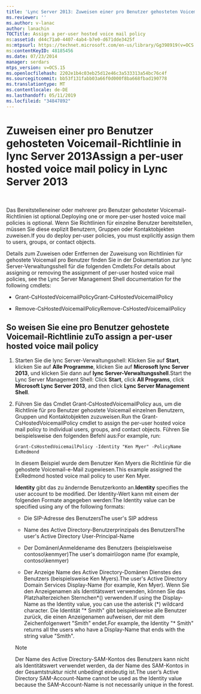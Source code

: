 ```yaml
---
title: 'Lync Server 2013: Zuweisen einer pro Benutzer gehosteten Voicemail-Richtlinie'
ms.reviewer: ''
ms.author: v-lanac
author: lanachin
TOCTitle: Assign a per-user hosted voice mail policy
ms:assetid: d44c71a0-4407-4ab4-b7e0-d671dde3425f
ms:mtpsurl: https://technet.microsoft.com/en-us/library/Gg398919(v=OCS.15)
ms:contentKeyID: 48185456
ms.date: 07/23/2014
manager: serdars
mtps_version: v=OCS.15
ms.openlocfilehash: 2202e1b4c03eb25d12e46c3a533313a54bc76c4f
ms.sourcegitcommit: bb53f131fabb03a66f0d000f8ba668fbad190778
ms.translationtype: MT
ms.contentlocale: de-DE
ms.lasthandoff: 05/11/2019
ms.locfileid: "34847892"
---
```

# <a name="assign-a-per-user-hosted-voice-mail-policy-in-lync-server-2013"></a><span data-ttu-id="9688f-102">Zuweisen einer pro Benutzer gehosteten Voicemail-Richtlinie in lync Server 2013</span><span class="sxs-lookup"><span data-stu-id="9688f-102">Assign a per-user hosted voice mail policy in Lync Server 2013</span></span>

 


<span data-ttu-id="9688f-103">Das Bereitstelleneiner oder mehrerer pro Benutzer gehosteter Voicemail-Richtlinien ist optional.</span><span class="sxs-lookup"><span data-stu-id="9688f-103">Deploying one or more per-user hosted voice mail policies is optional.</span></span> <span data-ttu-id="9688f-104">Wenn Sie Richtlinien für einzelne Benutzer bereitstellen, müssen Sie diese explizit Benutzern, Gruppen oder Kontaktobjekten zuweisen.</span><span class="sxs-lookup"><span data-stu-id="9688f-104">If you do deploy per-user policies, you must explicitly assign them to users, groups, or contact objects.</span></span>

<span data-ttu-id="9688f-105">Details zum Zuweisen oder Entfernen der Zuweisung von Richtlinien für gehostete Voicemail pro Benutzer finden Sie in der Dokumentation zur lync Server-Verwaltungsshell für die folgenden Cmdlets:</span><span class="sxs-lookup"><span data-stu-id="9688f-105">For details about assigning or removing the assignment of per-user hosted voice mail policies, see the Lync Server Management Shell documentation for the following cmdlets:</span></span>

  - <span data-ttu-id="9688f-106">Grant-CsHostedVoicemailPolicy</span><span class="sxs-lookup"><span data-stu-id="9688f-106">Grant-CsHostedVoicemailPolicy</span></span>

  - <span data-ttu-id="9688f-107">Remove-CsHostedVoicemailPolicy</span><span class="sxs-lookup"><span data-stu-id="9688f-107">Remove-CsHostedVoicemailPolicy</span></span>

## <a name="to-assign-a-per-user-hosted-voice-mail-policy"></a><span data-ttu-id="9688f-108">So weisen Sie eine pro Benutzer gehostete Voicemail-Richtlinie zu</span><span class="sxs-lookup"><span data-stu-id="9688f-108">To assign a per-user hosted voice mail policy</span></span>

1.  <span data-ttu-id="9688f-109">Starten Sie die lync Server-Verwaltungsshell: Klicken Sie auf **Start**, klicken Sie auf **Alle Programme**, klicken Sie auf **Microsoft lync Server 2013**, und klicken Sie dann auf **lync Server-Verwaltungsshell**.</span><span class="sxs-lookup"><span data-stu-id="9688f-109">Start the Lync Server Management Shell: Click **Start**, click **All Programs**, click **Microsoft Lync Server 2013**, and then click **Lync Server Management Shell**.</span></span>

2.  <span data-ttu-id="9688f-110">Führen Sie das Cmdlet Grant-CsHostedVoicemailPolicy aus, um die Richtlinie für pro Benutzer gehostete Voicemail einzelnen Benutzern, Gruppen und Kontaktobjekten zuzuweisen.</span><span class="sxs-lookup"><span data-stu-id="9688f-110">Run the Grant-CsHostedVoicemailPolicy cmdlet to assign the per-user hosted voice mail policy to individual users, groups, and contact objects.</span></span> <span data-ttu-id="9688f-111">Führen Sie beispielsweise den folgenden Befehl aus:</span><span class="sxs-lookup"><span data-stu-id="9688f-111">For example, run:</span></span>
    
        Grant-CsHostedVoicemailPolicy -Identity "Ken Myer" -PolicyName ExRedmond
    
    <span data-ttu-id="9688f-112">In diesem Beispiel wurde dem Benutzer Ken Myers die Richtlinie für die gehostete Voicemail-e-Mail zugewiesen.</span><span class="sxs-lookup"><span data-stu-id="9688f-112">This example assigned the ExRedmond hosted voice mail policy to user Ken Myer.</span></span>
    
    <span data-ttu-id="9688f-113">**Identity** gibt das zu ändernde Benutzerkonto an.</span><span class="sxs-lookup"><span data-stu-id="9688f-113">**Identity** specifies the user account to be modified.</span></span> <span data-ttu-id="9688f-114">Der Identity-Wert kann mit einem der folgenden Formate angegeben werden:</span><span class="sxs-lookup"><span data-stu-id="9688f-114">The Identity value can be specified using any of the following formats:</span></span>
    
      - <span data-ttu-id="9688f-115">Die SIP-Adresse des Benutzers</span><span class="sxs-lookup"><span data-stu-id="9688f-115">The user's SIP address</span></span>
    
      - <span data-ttu-id="9688f-116">Name des Active Directory-Benutzerprinzipals des Benutzers</span><span class="sxs-lookup"><span data-stu-id="9688f-116">The user's Active Directory User-Principal-Name</span></span>
    
      - <span data-ttu-id="9688f-117">Der Domänen\\Anmeldename des Benutzers (beispielsweise contoso\\kenmyer)</span><span class="sxs-lookup"><span data-stu-id="9688f-117">The user's domain\\logon name (for example, contoso\\kenmyer)</span></span>
    
      - <span data-ttu-id="9688f-118">Der Anzeige Name des Active Directory-Domänen Dienstes des Benutzers (beispielsweise Ken Myers).</span><span class="sxs-lookup"><span data-stu-id="9688f-118">The user's Active Directory Domain Services Display-Name (for example, Ken Myer).</span></span> <span data-ttu-id="9688f-119">Wenn Sie den Anzeigenamen als Identitätswert verwenden, können Sie das Platzhalterzeichen Sternchen\*() verwenden.</span><span class="sxs-lookup"><span data-stu-id="9688f-119">If using the Display-Name as the Identity value, you can use the asterisk (\*) wildcard character.</span></span> <span data-ttu-id="9688f-120">Die Identität "\* Smith" gibt beispielsweise alle Benutzer zurück, die einen Anzeigenamen aufweisen, der mit dem Zeichenfolgenwert "Smith" endet.</span><span class="sxs-lookup"><span data-stu-id="9688f-120">For example, the Identity "\* Smith" returns all the users who have a Display-Name that ends with the string value "Smith".</span></span>
    

    > [!NOTE]  
    > <span data-ttu-id="9688f-121">Der Name des Active Directory-SAM-Kontos des Benutzers kann nicht als Identitätswert verwendet werden, da der Name des SAM-Kontos in der Gesamtstruktur nicht unbedingt eindeutig ist.</span><span class="sxs-lookup"><span data-stu-id="9688f-121">The user’s Active Directory SAM-Account-Name cannot be used as the Identity value because the SAM-Account-Name is not necessarily unique in the forest.</span></span>


